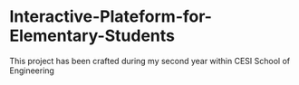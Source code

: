 # Interactive-Plateform-for-Elementary-Students
This project has been crafted during my second year within CESI School of Engineering 
